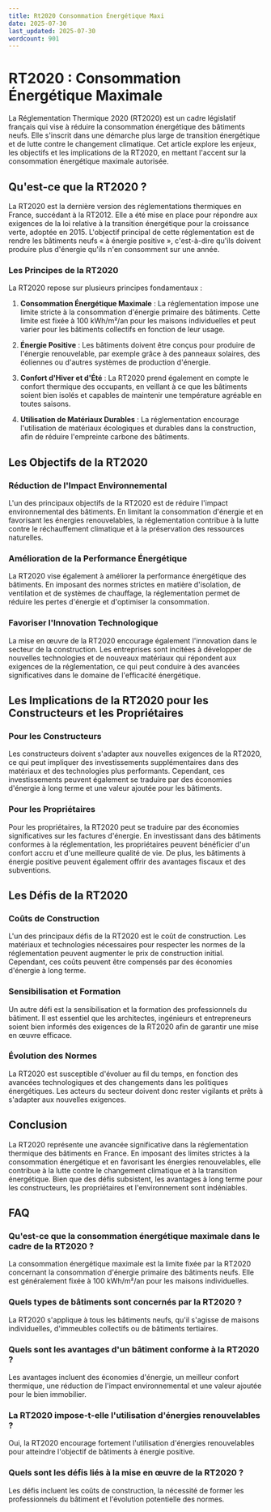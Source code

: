 ```yaml
---
title: Rt2020 Consommation Énergétique Maxi
date: 2025-07-30
last_updated: 2025-07-30
wordcount: 901
---
```


# RT2020 : Consommation Énergétique Maximale

La Réglementation Thermique 2020 (RT2020) est un cadre législatif français qui vise à réduire la consommation énergétique des bâtiments neufs. Elle s'inscrit dans une démarche plus large de transition énergétique et de lutte contre le changement climatique. Cet article explore les enjeux, les objectifs et les implications de la RT2020, en mettant l'accent sur la consommation énergétique maximale autorisée.

## Qu'est-ce que la RT2020 ?

La RT2020 est la dernière version des réglementations thermiques en France, succédant à la RT2012. Elle a été mise en place pour répondre aux exigences de la loi relative à la transition énergétique pour la croissance verte, adoptée en 2015. L'objectif principal de cette réglementation est de rendre les bâtiments neufs « à énergie positive », c'est-à-dire qu'ils doivent produire plus d'énergie qu'ils n'en consomment sur une année.

### Les Principes de la RT2020

La RT2020 repose sur plusieurs principes fondamentaux :

1. **Consommation Énergétique Maximale** : La réglementation impose une limite stricte à la consommation d'énergie primaire des bâtiments. Cette limite est fixée à 100 kWh/m²/an pour les maisons individuelles et peut varier pour les bâtiments collectifs en fonction de leur usage.

2. **Énergie Positive** : Les bâtiments doivent être conçus pour produire de l'énergie renouvelable, par exemple grâce à des panneaux solaires, des éoliennes ou d'autres systèmes de production d'énergie.

3. **Confort d'Hiver et d'Été** : La RT2020 prend également en compte le confort thermique des occupants, en veillant à ce que les bâtiments soient bien isolés et capables de maintenir une température agréable en toutes saisons.

4. **Utilisation de Matériaux Durables** : La réglementation encourage l'utilisation de matériaux écologiques et durables dans la construction, afin de réduire l'empreinte carbone des bâtiments.

## Les Objectifs de la RT2020

### Réduction de l'Impact Environnemental

L'un des principaux objectifs de la RT2020 est de réduire l'impact environnemental des bâtiments. En limitant la consommation d'énergie et en favorisant les énergies renouvelables, la réglementation contribue à la lutte contre le réchauffement climatique et à la préservation des ressources naturelles.

### Amélioration de la Performance Énergétique

La RT2020 vise également à améliorer la performance énergétique des bâtiments. En imposant des normes strictes en matière d'isolation, de ventilation et de systèmes de chauffage, la réglementation permet de réduire les pertes d'énergie et d'optimiser la consommation.

### Favoriser l'Innovation Technologique

La mise en œuvre de la RT2020 encourage également l'innovation dans le secteur de la construction. Les entreprises sont incitées à développer de nouvelles technologies et de nouveaux matériaux qui répondent aux exigences de la réglementation, ce qui peut conduire à des avancées significatives dans le domaine de l'efficacité énergétique.

## Les Implications de la RT2020 pour les Constructeurs et les Propriétaires

### Pour les Constructeurs

Les constructeurs doivent s'adapter aux nouvelles exigences de la RT2020, ce qui peut impliquer des investissements supplémentaires dans des matériaux et des technologies plus performants. Cependant, ces investissements peuvent également se traduire par des économies d'énergie à long terme et une valeur ajoutée pour les bâtiments.

### Pour les Propriétaires

Pour les propriétaires, la RT2020 peut se traduire par des économies significatives sur les factures d'énergie. En investissant dans des bâtiments conformes à la réglementation, les propriétaires peuvent bénéficier d'un confort accru et d'une meilleure qualité de vie. De plus, les bâtiments à énergie positive peuvent également offrir des avantages fiscaux et des subventions.

## Les Défis de la RT2020

### Coûts de Construction

L'un des principaux défis de la RT2020 est le coût de construction. Les matériaux et technologies nécessaires pour respecter les normes de la réglementation peuvent augmenter le prix de construction initial. Cependant, ces coûts peuvent être compensés par des économies d'énergie à long terme.

### Sensibilisation et Formation

Un autre défi est la sensibilisation et la formation des professionnels du bâtiment. Il est essentiel que les architectes, ingénieurs et entrepreneurs soient bien informés des exigences de la RT2020 afin de garantir une mise en œuvre efficace.

### Évolution des Normes

La RT2020 est susceptible d'évoluer au fil du temps, en fonction des avancées technologiques et des changements dans les politiques énergétiques. Les acteurs du secteur doivent donc rester vigilants et prêts à s'adapter aux nouvelles exigences.

## Conclusion

La RT2020 représente une avancée significative dans la réglementation thermique des bâtiments en France. En imposant des limites strictes à la consommation énergétique et en favorisant les énergies renouvelables, elle contribue à la lutte contre le changement climatique et à la transition énergétique. Bien que des défis subsistent, les avantages à long terme pour les constructeurs, les propriétaires et l'environnement sont indéniables.

## FAQ

### Qu'est-ce que la consommation énergétique maximale dans le cadre de la RT2020 ?

La consommation énergétique maximale est la limite fixée par la RT2020 concernant la consommation d'énergie primaire des bâtiments neufs. Elle est généralement fixée à 100 kWh/m²/an pour les maisons individuelles.

### Quels types de bâtiments sont concernés par la RT2020 ?

La RT2020 s'applique à tous les bâtiments neufs, qu'il s'agisse de maisons individuelles, d'immeubles collectifs ou de bâtiments tertiaires.

### Quels sont les avantages d'un bâtiment conforme à la RT2020 ?

Les avantages incluent des économies d'énergie, un meilleur confort thermique, une réduction de l'impact environnemental et une valeur ajoutée pour le bien immobilier.

### La RT2020 impose-t-elle l'utilisation d'énergies renouvelables ?

Oui, la RT2020 encourage fortement l'utilisation d'énergies renouvelables pour atteindre l'objectif de bâtiments à énergie positive.

### Quels sont les défis liés à la mise en œuvre de la RT2020 ?

Les défis incluent les coûts de construction, la nécessité de former les professionnels du bâtiment et l'évolution potentielle des normes.